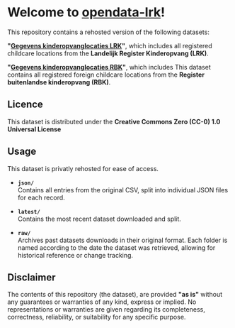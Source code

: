 # Welcome to [opendata-lrk](https://github.com/Veldin/opendata-lrk)!

This repository contains a rehosted version of the following datasets:

**"[Gegevens kinderopvanglocaties LRK](https://data.overheid.nl/dataset/8f7b9021-7c70-4b84-a291-b932382cd0b6)"**, which includes all registered childcare locations from the **Landelijk Register Kinderopvang (LRK)**.

**"[Gegevens kinderopvanglocaties RBK](https://data.overheid.nl/dataset/198fb882-7491-49ea-85ab-5fa94c1afa4b)"**, which includes This dataset contains all registered foreign childcare locations from the **Register buitenlandse kinderopvang (RBK)**.

## Licence
This dataset is distributed under the **Creative Commons Zero (CC-0) 1.0 Universal License**

## Usage

This dataset is privatly rehosted for ease of access.

-   **`json/`**  
    Contains all entries from the original CSV, split into individual JSON files for each record.
    
-   **`latest/`**  
    Contains the most recent dataset downloaded and split.
    
-   **`raw/`**  
    Archives past datasets downloads in their original format. Each folder is named according to the date the dataset was retrieved, allowing for historical reference or change tracking.

## Disclaimer

The contents of this repository (the dataset), are provided **"as is"** without any guarantees or warranties of any kind, express or implied. No representations or warranties are given regarding its completeness, correctness, reliability, or suitability for any specific purpose.

